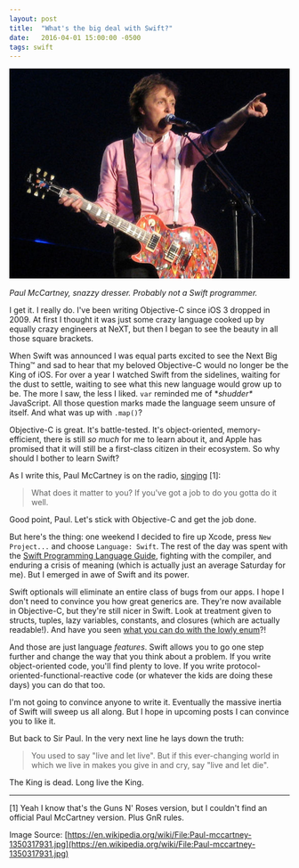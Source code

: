 ```yaml
---
layout: post
title:  "What's the big deal with Swift?"
date:   2016-04-01 15:00:00 -0500
tags: swift
---
```


![Paul McCartney](/assets/images/2016/04/Paul-McCartney.jpg "Paul McCartney, snazzy dresser. Probably not a Swift programmer.")

*Paul McCartney, snazzy dresser. Probably not a Swift programmer.*

I get it. I really do. I've been writing Objective-C since iOS 3 dropped in 2009. At first I thought it was just some crazy language cooked up by equally crazy engineers at NeXT, but then I began to see the beauty in all those square brackets.

<!--more-->

When Swift was announced I was equal parts excited to see the Next Big Thing™ and sad to hear that my beloved Objective-C would no longer be the King of iOS. For over a year I watched Swift from the sidelines, waiting for the dust to settle, waiting to see what this new language would grow up to be. The more I saw, the less I liked. `var` reminded me of \**shudder\** JavaScript. All those question marks made the language seem unsure of itself. And what was up with `.map()`?

Objective-C is great. It's battle-tested. It's object-oriented, memory-efficient, there is still *so much* for me to learn about it, and Apple has promised that it will still be a first-class citizen in their ecosystem. So why should I bother to learn Swift?

As I write this, Paul McCartney is on the radio, [singing][live_and_let_die] \[1\]:

> What does it matter to you? If you've got a job to do you gotta do it well.

Good point, Paul. Let's stick with Objective-C and get the job done.

But here's the thing: one weekend I decided to fire up Xcode, press `New Project...` and choose `Language: Swift`. The rest of the day was spent with the [Swift Programming Language Guide][swift_book], fighting with the compiler, and enduring a crisis of meaning (which is actually just an average Saturday for me). But I emerged in awe of Swift and its power.

Swift optionals will eliminate an entire class of bugs from our apps. I hope I don't need to convince you how great generics are. They're now available in Objective-C, but they're still nicer in Swift. Look at treatment given to structs, tuples, lazy variables, constants, and closures (which are actually readable!). And have you seen [what you can do with the lowly enum][swift_enums]?!

And those are just language *features*. Swift allows you to go one step further and change the way that you think about a problem. If you write object-oriented code, you'll find plenty to love. If you write protocol-oriented-functional-reactive code (or whatever the kids are doing these days) you can do that too.

I'm not going to convince anyone to write it. Eventually the massive inertia of Swift will sweep us all along. But I hope in upcoming posts I can convince you to like it.

But back to Sir Paul. In the very next line he lays down the truth:

> You used to say "live and let live". But if this ever-changing world in which we live in makes you give in and cry, say "live and let die".

The King is dead. Long live the King.


<hr />

\[1\] Yeah I know that's the Guns N' Roses version, but I couldn't find an official Paul McCartney version. Plus GnR rules.

[live_and_let_die]: https://www.youtube.com/watch?v=6D9vAItORgE
[swift_book]: https://developer.apple.com/library/ios/documentation/Swift/Conceptual/Swift_Programming_Language/TheBasics.html#//apple_ref/doc/uid/TP40014097-CH5-ID309
[swift_enums]: https://developer.apple.com/library/ios/documentation/Swift/Conceptual/Swift_Programming_Language/Enumerations.html

Image Source: [https://en.wikipedia.org/wiki/File:Paul-mccartney-1350317931.jpg](https://en.wikipedia.org/wiki/File:Paul-mccartney-1350317931.jpg)